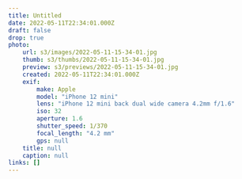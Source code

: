 ```yaml
---
title: Untitled
date: 2022-05-11T22:34:01.000Z
draft: false
drop: true
photo:
    url: s3/images/2022-05-11-15-34-01.jpg
    thumb: s3/thumbs/2022-05-11-15-34-01.jpg
    preview: s3/previews/2022-05-11-15-34-01.jpg
    created: 2022-05-11T22:34:01.000Z
    exif:
        make: Apple
        model: "iPhone 12 mini"
        lens: "iPhone 12 mini back dual wide camera 4.2mm f/1.6"
        iso: 32
        aperture: 1.6
        shutter_speed: 1/370
        focal_length: "4.2 mm"
        gps: null
    title: null
    caption: null
links: []
---
```

